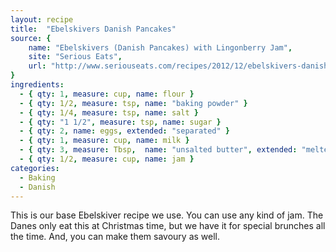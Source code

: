 ```yaml
---
layout: recipe
title:  "Ebelskivers Danish Pancakes"
source: {
    name: "Ebelskivers (Danish Pancakes) with Lingonberry Jam",
    site: "Serious Eats",
    url: "http://www.seriouseats.com/recipes/2012/12/ebelskivers-danish-pancakes-lingonberry-jam-recipe.html",
}
ingredients:
  - { qty: 1, measure: cup, name: flour }
  - { qty: 1/2, measure: tsp, name: "baking powder" }
  - { qty: 1/4, measure: tsp, name: salt }
  - { qty: "1 1/2", measure: tsp, name: sugar }
  - { qty: 2, name: eggs, extended: "separated" }
  - { qty: 1, measure: cup, name: milk }
  - { qty: 3, measure: Tbsp,  name: "unsalted butter", extended: "melted" }
  - { qty: 1/2, measure: cup, name: jam }
categories:
  - Baking
  - Danish
---
```


This is our base Ebelskiver recipe we use. You can use any kind of jam. The Danes only eat this at Christmas time, but we have it for special brunches all the time. And, you can make them savoury as well.


